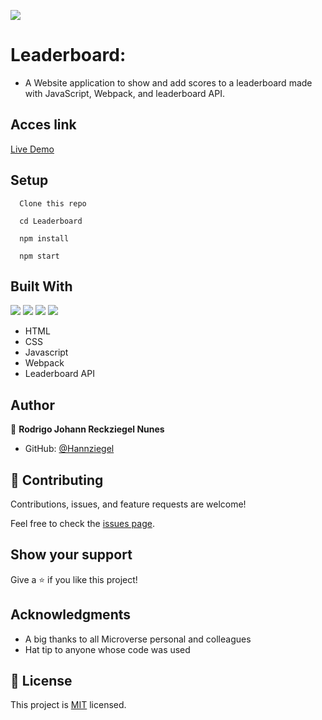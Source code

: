 ![](https://img.shields.io/badge/Microverse-blueviolet)
# Leaderboard:
- A Website application to show and add scores to a leaderboard made with JavaScript, Webpack, and leaderboard API.

## Acces link

[Live Demo](https://hannziegel.github.io/leaderboard/dist/)

## Setup

      Clone this repo

      cd Leaderboard

      npm install

      npm start

## Built With
![](https://img.shields.io/badge/-HTML-orange) ![](https://img.shields.io/badge/-CSS-blue) ![](https://img.shields.io/badge/-JavaScript-yellow) ![](https://img.shields.io/badge/-webpack-9cf)
- HTML
- CSS
- Javascript
- Webpack
- Leaderboard API

## Author

👤 **Rodrigo Johann Reckziegel Nunes**

- GitHub: [@Hannziegel](https://github.com/Hannziegel)

## 🤝 Contributing

Contributions, issues, and feature requests are welcome!

Feel free to check the [issues page](../../issues/).

## Show your support

Give a ⭐️ if you like this project!

## Acknowledgments

- A big thanks to all Microverse personal and colleagues
- Hat tip to anyone whose code was used

## 📝 License

This project is [MIT](./MIT.md) licensed.